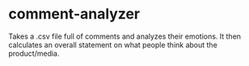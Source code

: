# comment-analyzer
Takes a .csv file full of comments and analyzes their emotions. It then calculates an overall statement on what people think about the product/media.
